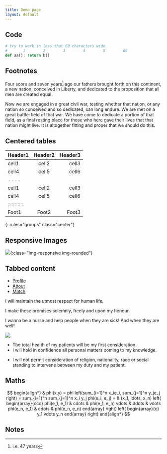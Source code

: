 ```yaml
---
title: Demo page
layout: default
---
```


## Code

```python 
# try to work in less that 60 characters wide
#       1        2        3        4        5        60
def aa(): return b()
```

## Footnotes

Four score and seven years[^1] ago our fathers brought forth on this continent, a new nation, conceived in Liberty, and dedicated to the proposition that all men are created equal.

Now we are engaged in a great civil war, testing whether that nation, or any nation so conceived and so dedicated, can long endure. We are met on a great battle-field of that war. We have come to dedicate a portion of that field, as a final resting place for those who here gave their lives that that nation might live. It is altogether fitting and proper that we should do this.

## Centered tables

| Header1 | Header2 | Header3 |
|:--------|:-------:|--------:|
| cell1   | cell2   | cell3   |
| cell4   | cell5   | cell6   |
|----
| cell1   | cell2   | cell3   |
| cell4   | cell5   | cell6   |
|=====
| Foot1   | Foot2   | Foot3|
{: rules="groups" class="center"}


## Responsive Images

![](https://images.pexels.com/photos/1133957/pexels-photo-1133957.jpeg?cs=srgb&dl=beautiful-beautiful-flowers-bird-1133957.jpg&fm=jpg){:class="img-responsive img-rounded"}

## Tabbed content

<ul id="profileTabs" class="nav nav-tabs">
    <li class="active"><a href="#profile" data-toggle="tab">Profile</a></li>
    <li><a href="#about" data-toggle="tab">About</a></li>
    <li><a href="#match" data-toggle="tab">Match</a></li>
</ul>
  <div class="tab-content">
<div role="tabpanel" class="tab-pane active" id="profile">
<p>
I will maintain the utmost respect for human life.
</p><p>
I make these promises solemnly, freely and upon my honour.

</p>
</div>

<div role="tabpanel" class="tab-pane" id="about">
    <p> I wanna be a nurse and help people when they are sick! And when they are well!</p>
    <img  src="http://aux2.iconspalace.com/uploads/pharmacist-female-icon-256.png">
</div>

<div role="tabpanel" class="tab-pane" id="match">
    <ul>
    <li>
    The total health of my patients will be my first consideration.</li>
<li>
I will hold in confidence all personal matters coming to my knowledge.</li>
<li>

I will not permit consideration of religion, nationality, race or social standing to intervene between my duty and my patient.
</li>
</ul>
</div>
</div>


## Maths

$$
begin{align*}
  & phi(x,y) = phi left(sum_{i=1}^n x_ie_i, sum_{j=1}^n y_je_j right)
  = sum_{i=1}^n sum_{j=1}^n x_i y_j phi(e_i, e_j) = 
  & (x_1, ldots, x_n) left( begin{array}{ccc}
      phi(e_1, e_1) & cdots & phi(e_1, e_n) 
      vdots & ddots & vdots 
      phi(e_n, e_1) & cdots & phi(e_n, e_n)
    end{array} right)
  left( begin{array}{c}
      y_1 
      vdots 
      y_n
    end{array} right)
end{align*}
$$

## Notes

[^1]: i.e. 47 years
